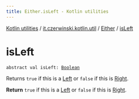 ```yaml
---
title: Either.isLeft - Kotlin utilities
---
```


[Kotlin utilities](../../index.html) / [it.czerwinski.kotlin.util](../index.html) / [Either](index.html) / [isLeft](./is-left.html)

# isLeft

`abstract val isLeft: `[`Boolean`](https://kotlinlang.org/api/latest/jvm/stdlib/kotlin/-boolean/index.html)

Returns `true` if this is a [Left](../-left/index.html) or `false` if this is [Right](../-right/index.html).

**Return**
`true` if this is a [Left](../-left/index.html) or `false` if this is [Right](../-right/index.html).

